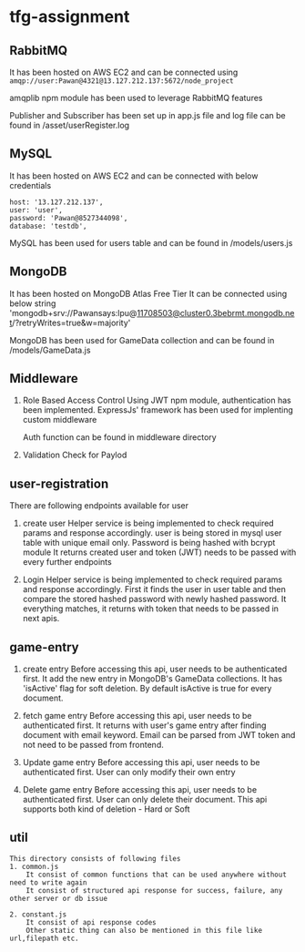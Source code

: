 # tfg-assignment

## RabbitMQ
 It has been hosted on AWS EC2 and can be connected using `amqp://user:Pawan@4321@13.127.212.137:5672/node_project`
 
 amqplib npm module has been used to leverage RabbitMQ features

 Publisher and Subscriber has been set up in app.js file and log file can be found in /asset/userRegister.log


## MySQL
 It has been hosted on AWS EC2 and can be connected with below credentials

    host: '13.127.212.137',
    user: 'user',
    password: 'Pawan@8527344098',
    database: 'testdb',

 MySQL has been used for users table and can be found in /models/users.js

## MongoDB
 It has been hosted on MongoDB Atlas Free Tier
 It can be connected using below string
  'mongodb+srv://Pawansays:lpu@11708503@cluster0.3bebrmt.mongodb.net/?retryWrites=true&w=majority'

 MongoDB has been used for GameData collection and can be found in /models/GameData.js


## Middleware
 1. Role Based Access Control
    Using JWT npm module, authentication has been implemented. 
    ExpressJs' framework has been used for implenting custom middleware

    Auth function can be found in middleware directory

 2. Validation Check for Paylod
    

## user-registration
  There are following endpoints available for user
  1. create user 
     Helper service is being implemented to check required params and response accordingly.
     user is being stored in mysql user table with unique email only.
     Password is being hashed with bcrypt module
     It returns created user and token (JWT) needs to be passed with every further endpoints


  2. Login 
     Helper service is being implemented to check required params and response accordingly.
     First it finds the user in user table and then compare the stored hashed password with newly hashed password.
     It everything matches, it returns with token that needs to be passed in next apis.

## game-entry
  1. create entry
     Before accessing this api, user needs to be authenticated first.
     It add the new entry in MongoDB's GameData collections.
     It has 'isActive' flag for soft deletion. By default isActive is true for every document.

  2. fetch game entry
     Before accessing this api, user needs to be authenticated first.
     It returns with user's game entry after finding document with email keyword. Email can be parsed from JWT token and not need to be passed from frontend.

 3. Update game entry
     Before accessing this api, user needs to be authenticated first.
     User can only modify their own entry

 4. Delete game entry
    Before accessing this api, user needs to be authenticated first.
    User can only delete their document. This api supports both kind of deletion - Hard or Soft

## util
    This directory consists of following files
    1. common.js
        It consist of common functions that can be used anywhere without need to write again
        It consist of structured api response for success, failure, any other server or db issue
    
    2. constant.js
        It consist of api response codes
        Other static thing can also be mentioned in this file like url,filepath etc.




     
    

   
     


